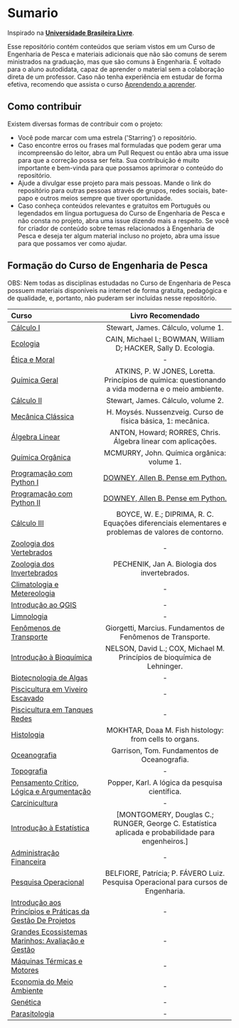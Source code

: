 # Sumario

Inspirado na **[Universidade Brasileira Livre](https://ulivre.dev/)**.

Esse repositório contém conteúdos que seriam vistos em um Curso de Engenharia de Pesca e materiais adicionais que não são comuns de serem ministrados na graduação, mas que são comuns à Engenharia. É voltado para o aluno autodidata, capaz de aprender o material sem a colaboração direta de um professor. Caso não tenha experiência em estudar de forma efetiva, recomendo que assista o curso [Aprendendo a aprender](https://pt.coursera.org/learn/aprender). 

## Como contribuir

Existem diversas formas de contribuir com o projeto:

* Você pode marcar com uma estrela ('Starring') o repositório.
* Caso encontre erros ou frases mal formuladas que podem gerar uma incompreensão do leitor, abra um Pull Request ou então abra uma issue para que a correção possa ser feita. Sua contribuição é muito importante e bem-vinda para que possamos aprimorar o conteúdo do repositório. 
* Ajude a divulgar esse projeto para mais pessoas. Mande o link do repositório para outras pessoas através de grupos, redes sociais, bate-papo e outros meios sempre que tiver oportunidade.
* Caso conheça conteúdos relevantes e gratuitos em Português ou legendados em língua portuguesa do Curso de Engenharia de Pesca e não consta no projeto, abra uma issue dizendo mais a respeito. Se você for criador de conteúdo sobre temas relacionados à Engenharia de Pesca e deseja ter algum material incluso no projeto, abra uma issue para que possamos ver como ajudar.

## Formação do Curso de Engenharia de Pesca

OBS: Nem todas as disciplinas estudadas no Curso de Engenharia de Pesca possuem materiais disponíveis na internet de forma gratuita, pedagógica e de qualidade, e, portanto, não puderam ser incluídas nesse repositório. 

Curso | Livro Recomendado
:-- | :--:
[Cálculo I](https://www.youtube.com/playlist?list=PL2D9B691A704C6F7B) | Stewart, James. Cálculo, volume 1. 
[Ecologia](https://www.youtube.com/playlist?list=PLxI8Can9yAHdcNx2ZVBgz61DTqVBQXGI-) | CAIN, Michael L; BOWMAN, William D; HACKER, Sally D. Ecologia.
[Ética e Moral](https://www.youtube.com/playlist?list=PLEN09sOf6M1NXe94zC4yggvhi5XYBcALx) | -
[Química Geral](https://www.youtube.com/playlist?list=PLAudUnJeNg4vPBwTS8TXgo7mp-3cENkPs) | ATKINS, P. W JONES, Loretta. Princípios de química: questionando a vida moderna e o meio ambiente.
[Cálculo II](https://www.youtube.com/playlist?list=PLxI8Can9yAHeZfF4HwiVmv4D6n3acKLER) | Stewart, James. Cálculo, volume 2.
[Mecânica Clássica](https://www.youtube.com/playlist?list=PLAudUnJeNg4vmlyuv__uBgdOkzw4VSrcJ) | H. Moysés. Nussenzveig. Curso de física básica, 1: mecânica.
[Álgebra Linear](https://www.youtube.com/playlist?list=PLxI8Can9yAHdUtWDKtTA9AmuICNyX9EIr) | ANTON, Howard; RORRES, Chris. Álgebra linear com aplicações.
[Química Orgânica](https://www.youtube.com/playlist?list=PLxI8Can9yAHf0GaPrTFHw3MF19Q53LIZI) | MCMURRY, John. Química orgânica: volume 1. 
[Programação com Python I](https://www.coursera.org/learn/ciencia-computacao-python-conceitos) | [DOWNEY, Allen B. Pense em Python.](https://penseallen.github.io/PensePython2e/)
[Programação com Python II](https://www.coursera.org/learn/ciencia-computacao-python-conceitos-2) | [DOWNEY, Allen B. Pense em Python.](https://penseallen.github.io/PensePython2e/)
[Cálculo III](https://www.youtube.com/playlist?list=PLFBA21F349930F92F) | BOYCE, W. E.; DIPRIMA, R. C. Equações diferenciais elementares e problemas de valores de contorno.
[Zoologia dos Vertebrados](https://www.youtube.com/playlist?list=PLxI8Can9yAHcopx1fQDk5J3ygiJRsYaQp) | -
[Zoologia dos Invertebrados](https://www.youtube.com/playlist?list=PLxI8Can9yAHcy25cft4jD8tRvHiHuv_pd) | PECHENIK, Jan A. Biologia dos invertebrados.
[Climatologia e Metereologia](https://www.youtube.com/playlist?list=PL6Yjyns8Zfk-UHsZfBKvNDc8udW_0bs4R) | -
[Introdução ao QGIS](https://www.youtube.com/playlist?list=PL551njkDL5YoBNPLTMTBA_LFQBLlA0OIU) | -
[Limnologia](https://www.youtube.com/playlist?list=PLy2RCEHNDLAIWS6fwAwrWJQq1JXlkyz6k) | -
[Fenômenos de Transporte](https://www.youtube.com/playlist?list=PLxI8Can9yAHeyiCZ3EKZM5TEC4rYU5SEF) | Giorgetti, Marcius. Fundamentos de Fenômenos de Transporte.
[Introdução à Bioquímica](https://www.youtube.com/playlist?list=PLAudUnJeNg4sJXpT-KXR_vVxG7ipT9e1Z) | NELSON, David L.; COX, Michael M. Princípios de bioquímica de Lehninger.
[Biotecnologia de Algas](https://www.coursera.org/learn/algae-biotechnology) | -
[Piscicultura em Viveiro Escavado](https://www.youtube.com/playlist?list=PLbLvD8yL_ERU8r6y1WJQNaLVAwsZszmM7) | -
[Piscicultura em Tanques Redes](https://www.youtube.com/playlist?list=PLbLvD8yL_ERUX4SK7IVjZpbvRgDDWKJ9j) | -
[Histologia](https://www.youtube.com/playlist?list=PLMxnlLy3zCw9F6IDaQbRaQCE66D3gnhEv) | MOKHTAR, Doaa M. Fish histology: from cells to organs.
[Oceanografia](https://www.youtube.com/playlist?list=PLAudUnJeNg4vzd59tFSI5UXxh1IBSU5QG) | Garrison, Tom. Fundamentos de Oceanografia.
[Topografia](https://www.youtube.com/playlist?list=PL1LpxbDN4zzh7XNOU45ruBgl-GjiwQROp) | -
[Pensamento Crítico, Lógica e Argumentação](https://www.coursera.org/learn/pensamento-critico-argumentacao) | Popper, Karl. A lógica da pesquisa científica.
[Carcinicultura](https://www.youtube.com/playlist?list=PLbLvD8yL_ERViQHtcBis-mGA0n_nticfi) | -
[Introdução à Estatística](https://www.coursera.org/learn/stanford-statistics) | [MONTGOMERY, Douglas C.; RUNGER, George C. Estatística aplicada e probabilidade para engenheiros.]
[Administração Financeira](https://www.coursera.org/learn/administracao-financeira) | -
[Pesquisa Operacional](https://www.youtube.com/playlist?list=PLxI8Can9yAHfF7UUE4iyn0ZwKNrkft7nq) | BELFIORE, Patrícia; P. FÁVERO Luiz. Pesquisa Operacional para cursos de Engenharia.
[Introdução aos Princípios e Práticas da Gestão De Projetos](https://www.coursera.org/specializations/gestao-de-projetos-introducao-usp) | -
[Grandes Ecossistemas Marinhos: Avaliação e Gestão](https://www.coursera.org/learn/large-marine-ecosystems) | -
[Máquinas Térmicas e Motores](https://www.youtube.com/playlist?list=PL2Vvr2Agey6RY-OJEFQJthqZs66MO4ZYX) | -
[Economia do Meio Ambiente](https://www.youtube.com/@economiadomeioambiente4692/videos) | -
[Genética](https://www.youtube.com/playlist?list=PLxI8Can9yAHcMkgPplY4tRVkTWd11Kukj) | -
[Parasitologia](https://www.youtube.com/playlist?list=PLxI8Can9yAHcWPK9ePUKu3w-1YHKaO3Kr) | -
